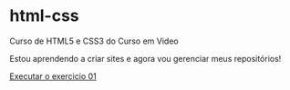 # html-css
 Curso de HTML5 e CSS3 do Curso em Video

Estou aprendendo a criar sites e agora vou gerenciar meus repositórios!

<a href="https://pedrohprincipe.github.io/html-css/exercicios/ex01.index.html"> Executar o exercicio 01</a>